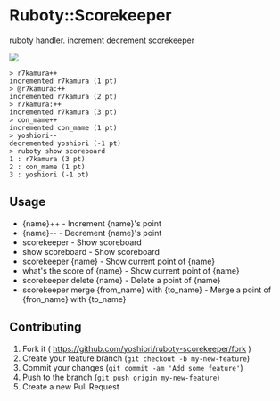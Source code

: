 # Ruboty::Scorekeeper

ruboty handler.
increment decrement scorekeeper

![](https://www.evernote.com/shard/s4/sh/735a955e-0b8f-4b92-b5fa-fc37e0aa1d50/373f7227962198cfdbf0f2721813d3e5/deep/0/Slack.png)

```
> r7kamura++
incremented r7kamura (1 pt)
> @r7kamura:++
incremented r7kamura (2 pt)
> r7kamura:++
incremented r7kamura (3 pt)
> con_mame++
incremented con_mame (1 pt)
> yoshiori--
decremented yoshiori (-1 pt)
> ruboty show scoreboard
1 : r7kamura (3 pt)
2 : con_mame (1 pt)
3 : yoshiori (-1 pt)
```
## Usage

* {name}++ - Increment {name}'s point
* {name}-- - Decrement {name}'s point
* scorekeeper - Show scoreboard
* show scoreboard - Show scoreboard
* scorekeeper {name} - Show current point of {name}
* what's the score of {name} - Show current point of {name}
* scorekeeper delete {name} - Delete a point of {name}
* scorekeeper merge {from_name} with {to_name} - Merge a point of {fron_name} with {to_name}

## Contributing

1. Fork it ( https://github.com/yoshiori/ruboty-scorekeeper/fork )
2. Create your feature branch (`git checkout -b my-new-feature`)
3. Commit your changes (`git commit -am 'Add some feature'`)
4. Push to the branch (`git push origin my-new-feature`)
5. Create a new Pull Request
